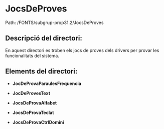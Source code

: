 # JocsDeProves

Path: /FONTS/subgrup-prop31.2/JocsDeProves

## Descripció del directori:
En aquest directori es troben els jocs de proves dels drivers per provar les funcionalitats del sistema.

## Elements del directori:

- **JocDeProvaParaulesFrequencia**

- **JocDeProvesText**

- **JocsDeProvaAlfabet**

- **JocsDeProvaTeclat**

- **JocsDeProvaCtrlDomini**
